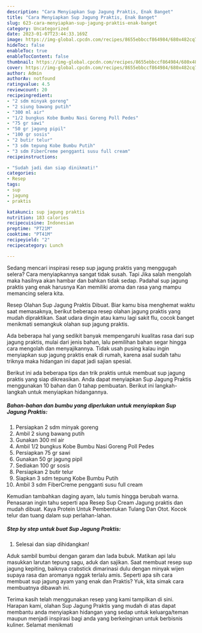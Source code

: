 ```yaml
---
description: "Cara Menyiapkan Sup Jagung Praktis, Enak Banget"
title: "Cara Menyiapkan Sup Jagung Praktis, Enak Banget"
slug: 623-cara-menyiapkan-sup-jagung-praktis-enak-banget
category: Uncategorized
date: 2023-01-07T23:44:33.169Z
image: https://img-global.cpcdn.com/recipes/8655ebbccf864984/680x482cq70/sup-jagung-praktis-foto-resep-utama.jpg
hideToc: false
enableToc: true
enableTocContent: false
thumbnail: https://img-global.cpcdn.com/recipes/8655ebbccf864984/680x482cq70/sup-jagung-praktis-foto-resep-utama.jpg
cover: https://img-global.cpcdn.com/recipes/8655ebbccf864984/680x482cq70/sup-jagung-praktis-foto-resep-utama.jpg
author: Admin
authorAv: notfound
ratingvalue: 4.5
reviewcount: 20
recipeingredient:
- "2 sdm minyak goreng"
- "2 siung bawang putih"
- "300 ml air"
- "1/2 bungkus Kobe Bumbu Nasi Goreng Poll Pedes"
- "75 gr sawi"
- "50 gr jagung pipil"
- "100 gr sosis"
- "2 butir telur"
- "3 sdm tepung Kobe Bumbu Putih"
- "3 sdm FiberCreme pengganti susu full cream"
recipeinstructions:

- "Sudah jadi dan siap dinikmati!"
categories:
- Resep
tags:
- sup
- jagung
- praktis

katakunci: sup jagung praktis 
nutrition: 183 calories
recipecuisine: Indonesian
preptime: "PT21M"
cooktime: "PT41M"
recipeyield: "2"
recipecategory: Lunch

---
```



Sedang mencari inspirasi resep sup jagung praktis yang menggugah selera? Cara menyiapkannya sangat tidak susah. Tapi Jika salah mengolah maka hasilnya akan hambar dan bahkan tidak sedap. Padahal sup jagung praktis yang enak harusnya Kan memiliki aroma dan rasa yang mampu memancing selera kita.


Resep Olahan Sup Jagung Praktis Dibuat. Biar kamu bisa menghemat waktu saat memasaknya, berikut beberapa resep olahan jagung praktis yang mudah dipraktikan. Saat udara dingin atau kamu lagi sakit flu, cocok banget menikmati semangkuk olahan sup jagung praktis.

Ada beberapa hal yang sedikit banyak mempengaruhi kualitas rasa dari sup jagung praktis, mulai dari jenis bahan, lalu pemilihan bahan segar hingga cara mengolah dan menyajikannya. Tidak usah pusing kalau ingin menyiapkan sup jagung praktis enak di rumah, karena asal sudah tahu triknya maka hidangan ini dapat jadi sajian spesial.


Berikut ini ada beberapa tips dan trik praktis untuk membuat sup jagung praktis yang siap dikreasikan. Anda dapat menyiapkan Sup Jagung Praktis menggunakan 10 bahan dan 0 tahap pembuatan. Berikut ini langkah-langkah untuk menyiapkan hidangannya.

<!--inarticleads1-->

##### Bahan-bahan dan bumbu yang diperlukan untuk menyiapkan Sup Jagung Praktis:

1. Persiapkan 2 sdm minyak goreng
1. Ambil 2 siung bawang putih
1. Gunakan 300 ml air
1. Ambil 1/2 bungkus Kobe Bumbu Nasi Goreng Poll Pedes
1. Persiapkan 75 gr sawi
1. Gunakan 50 gr jagung pipil
1. Sediakan 100 gr sosis
1. Persiapkan 2 butir telur
1. Siapkan 3 sdm tepung Kobe Bumbu Putih
1. Ambil 3 sdm FiberCreme pengganti susu full cream


Kemudian tambahkan daging ayam, lalu tumis hingga berubah warna. Penasaran ingin tahu seperti apa Resep Sup Cream Jagung praktis dan mudah dibuat. Kaya Protein Untuk Pembentukan Tulang Dan Otot. Kocok telur dan tuang dalam sup perlahan-lahan. 

<!--inarticleads2-->

##### Step by step untuk buat Sup Jagung Praktis:


1. Selesai dan siap dihidangkan!

Aduk sambil bumbui dengan garam dan lada bubuk. Matikan api lalu masukkan larutan tepung sagu, aduk dan sajikan. Saat membuat resep sup jagung kepiting, baiknya crabstick dimarinasi dulu dengan minyak wijen supaya rasa dan aromanya nggak terlalu amis. Seperti apa sih cara membuat sup jagung ayam yang enak dan Praktis? Yuk, kita simak cara membuatnya dibawah ini. 

Terima kasih telah menggunakan resep yang kami tampilkan di sini. Harapan kami, olahan Sup Jagung Praktis yang mudah di atas dapat membantu anda menyiapkan hidangan yang sedap untuk keluarga/teman maupun menjadi inspirasi bagi anda yang berkeinginan untuk berbisnis kuliner. Selamat menikmati
